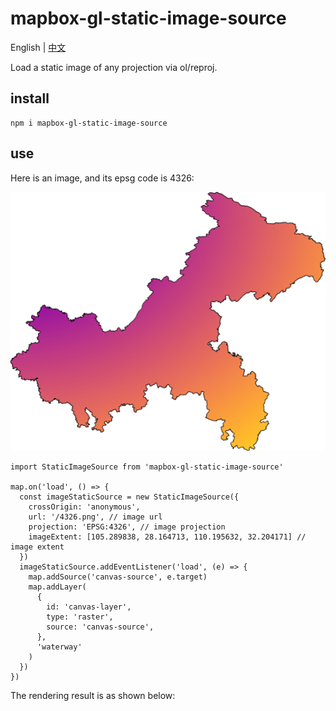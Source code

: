 # mapbox-gl-static-image-source

English | [中文](README.zh-CN.md)

Load a static image of any projection via ol/reproj.

## install
```
npm i mapbox-gl-static-image-source
```

## use
Here is an image, and its epsg code is 4326:

![](./public/4326.png)

```
import StaticImageSource from 'mapbox-gl-static-image-source'

map.on('load', () => {
  const imageStaticSource = new StaticImageSource({
    crossOrigin: 'anonymous',
    url: '/4326.png', // image url
    projection: 'EPSG:4326', // image projection
    imageExtent: [105.289838, 28.164713, 110.195632, 32.204171] // image extent
  })
  imageStaticSource.addEventListener('load', (e) => {
    map.addSource('canvas-source', e.target)
    map.addLayer(
      {
        id: 'canvas-layer',
        type: 'raster',
        source: 'canvas-source',
      },
      'waterway'
    )
  })
})
```

The rendering result is as shown below: [](./example/index.html)
